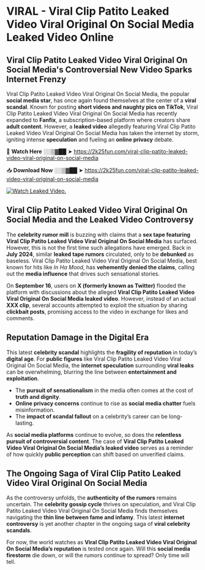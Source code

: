 # VIRAL - Viral Clip Patito Leaked Video Viral Original On Social Media Leaked Video Online

## **Viral Clip Patito Leaked Video Viral Original On Social Media's Controversial New Video Sparks Internet Frenzy**  

Viral Clip Patito Leaked Video Viral Original On Social Media, the popular **social media star**, has once again found themselves at the center of a **viral scandal**. Known for posting **short videos and naughty pics on TikTok**, Viral Clip Patito Leaked Video Viral Original On Social Media has recently expanded to **Fanfix**, a subscription-based platform where creators share **adult content**. However, a **leaked video** allegedly featuring Viral Clip Patito Leaked Video Viral Original On Social Media has taken the internet by storm, igniting intense **speculation** and fueling an **online privacy** debate.  

🔴 **Watch Here** ░░▒▓██ ➤ https://2k25fun.com/viral-clip-patito-leaked-video-viral-original-on-social-media  

📥 **Download Now** ░░▒▓██ ➤ https://2k25fun.com/viral-clip-patito-leaked-video-viral-original-on-social-media  

[![Watch Leaked Video.](https://miro.medium.com/v2/resize:fit:828/format:webp/1*cilzJN44JGOrTw9NJCrNHA.gif "Watch Leaked Video")](https://2k25fun.com/viral-clip-patito-leaked-video-viral-original-on-social-media)

## **Viral Clip Patito Leaked Video Viral Original On Social Media and the Leaked Video Controversy**  

The **celebrity rumor mill** is buzzing with claims that a **sex tape featuring Viral Clip Patito Leaked Video Viral Original On Social Media** has surfaced. However, this is not the first time such allegations have emerged. Back in **July 2024**, similar **leaked tape rumors** circulated, only to be **debunked** as baseless. Viral Clip Patito Leaked Video Viral Original On Social Media, best known for hits like *In Ha Mood*, has **vehemently denied the claims**, calling out the **media influence** that drives such sensational stories.  

On **September 16**, users on **X (formerly known as Twitter)** flooded the platform with discussions about the alleged **Viral Clip Patito Leaked Video Viral Original On Social Media leaked video**. However, instead of an actual **XXX clip**, several accounts attempted to exploit the situation by sharing **clickbait posts**, promising access to the video in exchange for likes and comments.  

## **Reputation Damage in the Digital Era**  

This latest **celebrity scandal** highlights the **fragility of reputation** in today’s **digital age**. For **public figures** like Viral Clip Patito Leaked Video Viral Original On Social Media, the **internet speculation** surrounding **viral leaks** can be overwhelming, blurring the line between **entertainment and exploitation**.  

- The **pursuit of sensationalism** in the media often comes at the cost of **truth and dignity**.  
- **Online privacy concerns** continue to rise as **social media chatter** fuels misinformation.  
- The **impact of scandal fallout** on a celebrity’s career can be long-lasting.  

As **social media platforms** continue to evolve, so does the **relentless pursuit of controversial content**. The case of **Viral Clip Patito Leaked Video Viral Original On Social Media’s leaked video** serves as a reminder of how quickly **public perception** can shift based on unverified claims.  

## **The Ongoing Saga of Viral Clip Patito Leaked Video Viral Original On Social Media**  

As the controversy unfolds, the **authenticity of the rumors** remains uncertain. The **celebrity gossip cycle** thrives on speculation, and Viral Clip Patito Leaked Video Viral Original On Social Media finds themselves navigating the **thin line between fame and infamy**. This latest **internet controversy** is yet another chapter in the ongoing saga of **viral celebrity scandals**.  

For now, the world watches as **Viral Clip Patito Leaked Video Viral Original On Social Media’s reputation** is tested once again. Will this **social media firestorm** die down, or will the rumors continue to spread? Only time will tell.